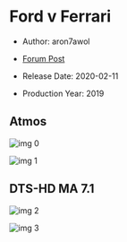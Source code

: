 # Ford v Ferrari

* Author: aron7awol

* [Forum Post](https://www.avsforum.com/threads/bass-eq-for-filtered-movies.2995212/post-59177802)

* Release Date: 2020-02-11
* Production Year: 2019

## Atmos

![img 0](https://i.imgur.com/03AZSgR.jpg)

![img 1](https://i.imgur.com/h123LmJ.png)

## DTS-HD MA 7.1

![img 2](https://i.imgur.com/EPofeSJ.jpg)

![img 3](https://i.imgur.com/m1e04kr.png)

